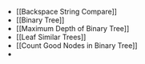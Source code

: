 - [[Backspace String Compare]]
- [[Binary Tree]]
- [[Maximum Depth of Binary Tree]]
- [[Leaf Similar Trees]]
- [[Count Good Nodes in Binary Tree]]
-
